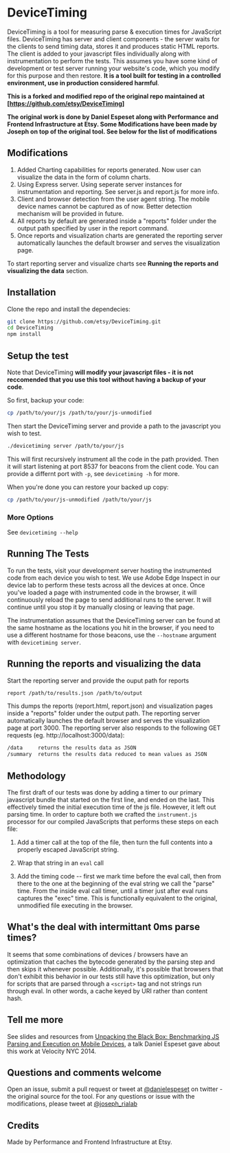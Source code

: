 # DeviceTiming

DeviceTiming is a tool for measuring parse & execution times for JavaScript files. DeviceTiming has server and client components - the server waits for the clients to send timing data, stores it and produces static HTML reports. The client is added to your javascript files individually along with instrumentation to perform the tests. This assumes you have some kind of development or test server running your website's code, which you modify for this purpose and then restore.  **It is a tool built for testing in a controlled environment, use in production considered harmful**.

**This is a forked and modified repo of the original repo maintained at [https://github.com/etsy/DeviceTiming]**

**The original work is done by Daniel Espeset along with Performance and Frontend Infrastructure at Etsy. Some Modifications have been made by Joseph on top of the original tool. See below for the list of modifications**

## Modifications
   1. Added Charting capabilities for reports generated. Now user can visualize the data in the form of column charts.
   2. Using Express server. Using seperate server instances for instrumentation and reporting. See server.js and report.js for more info.
   3. Client and browser detection from the user agent string. The mobile device names cannot be captured as of now. Better detection mechanism will be provided in future.
   4. All reports by default are generated inside a "reports" folder under the output path specified by user in the report command.
   5. Once reports and visualization charts are generated the reporting server automatically launches the default browser and serves the visualization page.
   
To start reporting server and visualize charts see **Running the reports and visualizing the data** section.

## Installation
Clone the repo and install the dependecies:

```.sh
git clone https://github.com/etsy/DeviceTiming.git
cd DeviceTiming
npm install
```

## Setup the test
Note that DeviceTiming **will modify your javascript files - it is not reccomended that you use this tool without having a backup of your code**.

So first, backup your code:

```.sh
cp /path/to/your/js /path/to/your/js-unmodified
```

Then start the DeviceTiming server and provide a path to the javascript you wish to test.

```.sh
./devicetiming server /path/to/your/js
```
This will first recursively instrument all the code in the path provided.
Then it will start listening at port 8537 for beacons from the client code.
You can provide a differnt port with `-p`, see `devicetiming -h` for more.

When you're done you can restore your backed up copy:

```.sh
cp /path/to/your/js-unmodified /path/to/your/js
```

### More Options

See `devicetiming --help`

## Running The Tests

To run the tests, visit your development server hosting the instrumented code from each device you wish to test. We use Adobe Edge Inspect in our device lab to perform these tests across all the devices at once. Once you've loaded a page with instrumented code in the browser, it will continuously reload the page to send additional runs to the server. It will continue until you stop it by manually closing or leaving that page.

The instrumentation assumes that the DeviceTiming server can be found at the same hostname as the locations you hit in the browser, if you need to use a different hostname for those beacons, use the `--hostname` argument with `devicetiming server`.

## Running the reports and visualizing the data
Start the reporting server and provide the ouput path for reports

```.sh
report /path/to/results.json /path/to/output
```
This dumps the reports (report.html, report.json) and visualization pages inside a "reports" folder under the output path. The reporting server automatically launches the default browser and serves the visualization page at port 3000. The reporting server also responds to the following GET requests (eg. http://localhost:3000/data):

```.sh
/data     returns the results data as JSON
/summary  returns the results data reduced to mean values as JSON
```

## Methodology

The first draft of our tests was done by adding a timer to our primary javascript bundle that started on the first line, and ended on the last. This effectively timed the initial execution time of the js file. However, it left out parsing time. In order to capture both we crafted the `instrument.js` processor for our compiled JavaScripts that performs these steps on each file:

   1. Add a timer call at the top of the file, then turn the full contents into a properly escaped JavaScript string.

   2. Wrap that string in an `eval` call

   3. Add the timing code -- first we mark time before the eval call, then from there to the one at the beginning of the eval string we call the "parse" time. From the inside eval call timer, until a timer just after eval runs captures the "exec" time. This is functionally equivalent to the original, unmodified file executing in the browser.

## What's the deal with intermittant 0ms parse times?

It seems that some combinations of devices / browsers have an optimization that caches the bytecode generated by the parsing step and then skips it whenever possible. Additionally, it's possible that browsers that don't exhibit this behavior in our tests still have this optimization, but only for scripts that are parsed through a `<script>` tag and not strings run through eval. In other words, a cache keyed by URI rather than content hash.

## Tell me more

See slides and resources from [Unpacking the Black Box: Benchmarking JS Parsing and Execution on Mobile Devices][talk], a talk Daniel Espeset gave about this work at Velocity NYC 2014.

## Questions and comments welcome

Open an issue, submit a pull request or tweet at [@danielespeset][twitter1] on twitter - the original source for the tool.
For any questions or issue with the modifications, please tweet at [@joseph_rialab][twitter2]

## Credits
Made by Performance and Frontend Infrastructure at Etsy.

[talk]: http://talks.desp.in/unpacking-the-black-box
[twitter1]: http://twitter.com/danielespeset
[twitter2]: https://twitter.com/joseph_rialab

